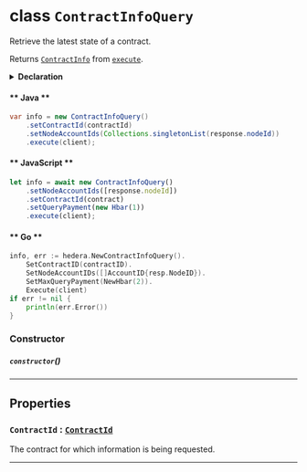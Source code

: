 # class `ContractInfoQuery`

Retrieve the latest state of a contract.

Returns [`ContractInfo`](./ContractInfo.md) from [`execute`](../Query.md).

<details>
<summary><b>Declaration</b></summary>

```typescript
class ContractInfoQuery extends Query<ContractInfo> {
    constructor();

    getContractId(): ContractId;
    setContractId(ContractId: ContractId): this;
}
```

</details>

<!-- tabs:start -->

#### ** Java **

```java
var info = new ContractInfoQuery()
    .setContractId(contractId)
    .setNodeAccountIds(Collections.singletonList(response.nodeId))
    .execute(client);
```

#### ** JavaScript **

```javascript
let info = await new ContractInfoQuery()
    .setNodeAccountIds([response.nodeId])
    .setContractId(contract)
    .setQueryPayment(new Hbar(1))
    .execute(client);
```

#### ** Go **

```go
info, err := hedera.NewContractInfoQuery().
    SetContractID(contractID).
    SetNodeAccountIDs([]AccountID{resp.NodeID}).
    SetMaxQueryPayment(NewHbar(2)).
    Execute(client)
if err != nil {
    println(err.Error())
}
```

<!-- tabs:end -->

### Constructor

##### `constructor`()

---

## Properties

### `ContractId` : [`ContractId`](reference/contract/ContractId.md)

The contract for which information is being requested.

---
